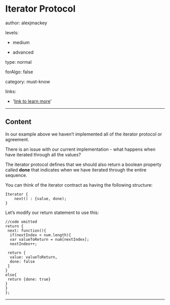 # Iterator Protocol
author: alexjmackey

levels:

  - medium

  - advanced

type: normal

forAlgo: false

category: must-know

links:

  - '[link to learn more](https://enki.com)'

---
## Content

In our example above we haven’t implemented all of the iterator protocol or agreement.
 
There is an issue with our current implementation - what happens when have iterated through all the values?

The iterator protocol defines that we should also return a boolean property called **done** that indicates when we have iterated through the entire sequence.

You can think of the iterator contract as having the following structure:

```
Iterator {
    next() : {value, done);
}
```

Let’s modify our return statement to use this:

```
//code omitted
return {
 next: function(){
  if(nextIndex < num.length){
  var valueToReturn = num[nextIndex];
  nextIndex++;
		
 return {
  value: valueToReturn,
  done: false
 }
}
else{
 return {done: true}
}
}
};
```

---